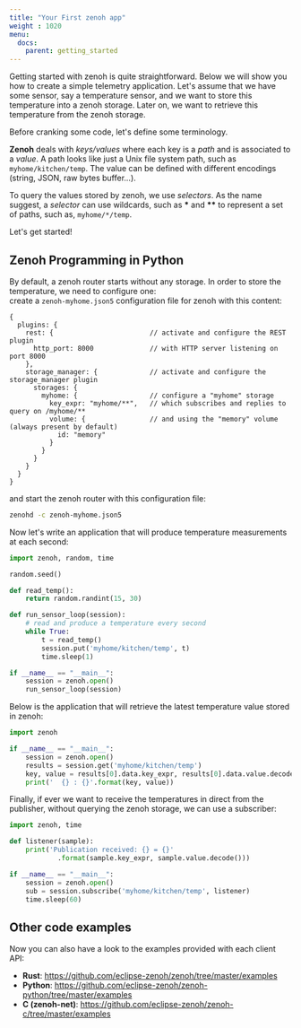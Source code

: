 ```yaml
---
title: "Your First zenoh app"
weight : 1020
menu:
  docs:
    parent: getting_started
---
```

Getting started with zenoh is quite straightforward. Below we will show you how to create a simple telemetry application. Let's assume that we have some sensor, say a temperature sensor, and we want to store this temperature into a zenoh storage. Later on, we want to retrieve this temperature from the zenoh storage. 

Before cranking some code, let's define some terminology. 

<b>Zenoh</b> deals with <i>keys/values</i> where each key is a <i>path</i> and is associated to a <i>value</i>. A path looks like just a Unix file system path, such as ```myhome/kitchen/temp```. The value can be defined with different
encodings (string, JSON, raw bytes buffer...). 

To query the values stored by zenoh, we use <i>selectors</i>. As the name suggest, a <i>selector</i> can use wildcards, such as <b>*</b> and <b>**</b> to represent a set of paths, such as, ```myhome/*/temp```.

Let's get started!

## Zenoh Programming in Python

By default, a zenoh router starts without any storage. In order to store the temperature, we need to configure one:  
create a `zenoh-myhome.json5` configuration file for zenoh with this content:
```json5
{
  plugins: {
    rest: {                        // activate and configure the REST plugin
      http_port: 8000              // with HTTP server listening on port 8000
    },
    storage_manager: {             // activate and configure the storage_manager plugin
      storages: {
        myhome: {                  // configure a "myhome" storage
          key_expr: "myhome/**",   // which subscribes and replies to query on /myhome/**
          volume: {                // and using the "memory" volume (always present by default)
            id: "memory"
          }
        }
      }
    }
  }
}
```

and start the zenoh router with this configuration file:

```bash
zenohd -c zenoh-myhome.json5
```


Now let's write an application that will produce temperature measurements at each second:

```python
import zenoh, random, time

random.seed()

def read_temp():
    return random.randint(15, 30)

def run_sensor_loop(session):
    # read and produce a temperature every second
    while True:
        t = read_temp()
        session.put('myhome/kitchen/temp', t)
        time.sleep(1)

if __name__ == "__main__":
    session = zenoh.open()
    run_sensor_loop(session)
```


Below is the application that will retrieve the latest temperature value stored in zenoh:

```python
import zenoh

if __name__ == "__main__":
    session = zenoh.open()
    results = session.get('myhome/kitchen/temp')
    key, value = results[0].data.key_expr, results[0].data.value.decode()
    print('  {} : {}'.format(key, value))
```

Finally, if ever we want to receive the temperatures in direct from the publisher,
without querying the zenoh storage, we can use a subscriber:

```python
import zenoh, time

def listener(sample):
    print('Publication received: {} = {}'
            .format(sample.key_expr, sample.value.decode()))

if __name__ == "__main__":
    session = zenoh.open()
    sub = session.subscribe('myhome/kitchen/temp', listener)
    time.sleep(60)
```

## Other code examples

Now you can also have a look to the examples provided with each client API:

 - **Rust**: https://github.com/eclipse-zenoh/zenoh/tree/master/examples
 - **Python**: https://github.com/eclipse-zenoh/zenoh-python/tree/master/examples
 - **C (zenoh-net)**: https://github.com/eclipse-zenoh/zenoh-c/tree/master/examples
